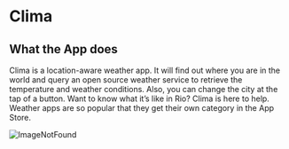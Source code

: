 

# Clima



## What the App does



Clima is a location-aware weather app. It will find out where you are in the world and query an open source weather service to retrieve the temperature and weather conditions. Also, you can change the city at the tap of a button. Want to know what it’s like in Rio? Clima is here to help. Weather apps are so popular that they get their own category in the App Store.


![ImageNotFound](https://jessicamdewitt.files.wordpress.com/2018/03/weather-clip-art-5.jpg)
